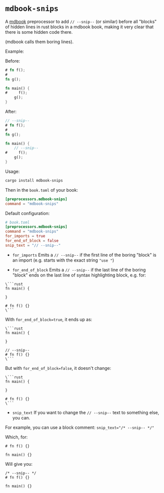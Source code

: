 # `mdbook-snips`

A [mdbook](https://github.com/rust-lang/mdBook/) preprocessor to add `// --snip--`
(or similar) before all "blocks" of hidden lines in rust blocks in a mdbook book,
making it very clear that there is some hidden code there.

(mdbook calls them boring lines).

Example:

Before:
```rust
# fn f();
#
fn g();

fn main() {
#     f();
    g();
}
```

After:
```rust
// --snip--
# fn f();
# 
fn g();

fn main() {
    // --snip--
#     f();
    g();
}
```

Usage:

```bash
cargo install mdbook-snips
```

Then in the `book.toml` of your book:

```toml
[preprocessors.mdbook-snips]
command = "mdbook-snips"
```

Default configuration:
```toml
# book.toml
[preprocessors.mdbook-snips]
command = "mdbook-snips"
for_imports = true
for_end_of_block = false
snip_text = "// --snip--"
```

- `for_imports`
Emits a `// --snip--` if the first line of the boring "block" is an import
(e.g. starts with the exact string `"use "`)

- `for_end_of_block`
Emits a `// --snip--` if the last line of the boring "block" ends on the
last line of syntax highlighting block, e.g. for:

```
\```rust
fn main() {

}

# fn f() {}
\```
```

With `for_end_of_block=true`, it ends up as:

```
\```rust
fn main() {

}

// --snip--
# fn f() {}
\```
```

But with `for_end_of_block=false`, it doesn't change:
```
\```rust
fn main() {

}

# fn f() {}
\```
```

- `snip_text`
If you want to change the `// --snip--` text to something else, you can.

For example, you can use a block comment:
`snip_text="/* --snip-- */"`

Which, for:

```
# fn f() {}

fn main() {}
```

Will give you:

```
/* --snip-- */
# fn f() {}

fn main() {}
```